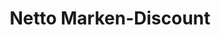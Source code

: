 ---
title: "Netto Marken-Discount"
url: /oldenburg/netto-marken-discount-eichenstrasse/
shop: Supermarkt
---